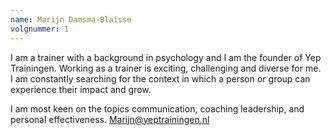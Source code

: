 ```yaml
---
name: Marijn Damsma-Blaisse
volgnummer: 1
---
```


I am a trainer with a background in psychology and I am the founder of Yep Trainingen. Working as a trainer is exciting, challenging and diverse for me. I am constantly searching for the context in which a person or group can experience their impact and grow.

I am most keen on the topics communication, coaching leadership, and personal effectiveness. Marijn@yeptrainingen.nl
